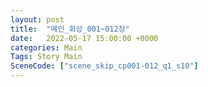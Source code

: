 ```yaml
---
layout: post
title:  "메인_회상_001~012장"
date:   2022-05-17 15:00:00 +0000
categories: Main
Tags: Story Main
SceneCode: ["scene_skip_cp001-012_q1_s10"]
---
```

